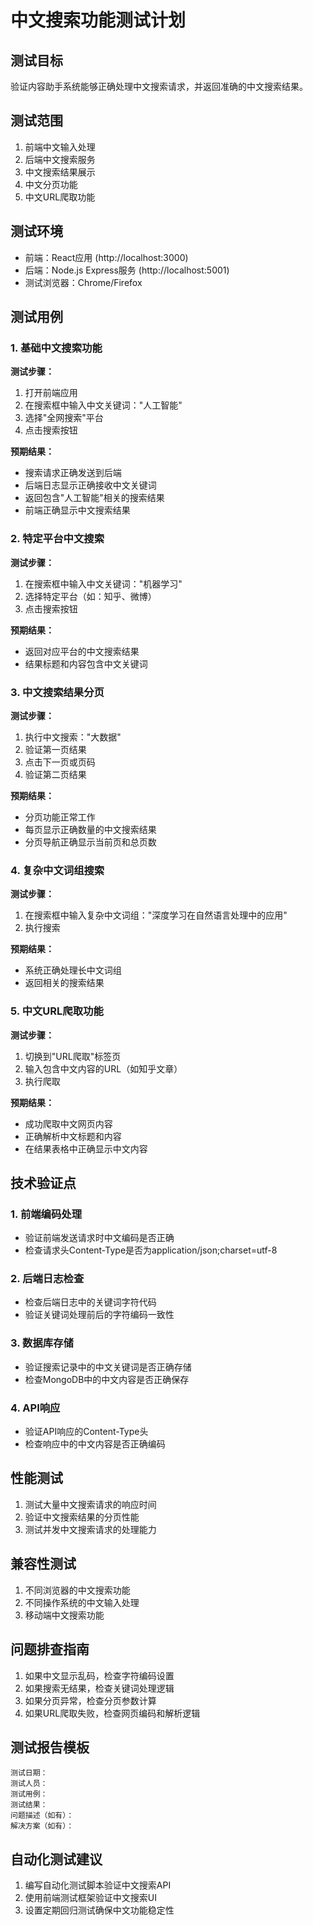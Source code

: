 # 中文搜索功能测试计划

## 测试目标
验证内容助手系统能够正确处理中文搜索请求，并返回准确的中文搜索结果。

## 测试范围
1. 前端中文输入处理
2. 后端中文搜索服务
3. 中文搜索结果展示
4. 中文分页功能
5. 中文URL爬取功能

## 测试环境
- 前端：React应用 (http://localhost:3000)
- 后端：Node.js Express服务 (http://localhost:5001)
- 测试浏览器：Chrome/Firefox

## 测试用例

### 1. 基础中文搜索功能
**测试步骤：**
1. 打开前端应用
2. 在搜索框中输入中文关键词："人工智能"
3. 选择"全网搜索"平台
4. 点击搜索按钮

**预期结果：**
- 搜索请求正确发送到后端
- 后端日志显示正确接收中文关键词
- 返回包含"人工智能"相关的搜索结果
- 前端正确显示中文搜索结果

### 2. 特定平台中文搜索
**测试步骤：**
1. 在搜索框中输入中文关键词："机器学习"
2. 选择特定平台（如：知乎、微博）
3. 点击搜索按钮

**预期结果：**
- 返回对应平台的中文搜索结果
- 结果标题和内容包含中文关键词

### 3. 中文搜索结果分页
**测试步骤：**
1. 执行中文搜索："大数据"
2. 验证第一页结果
3. 点击下一页或页码
4. 验证第二页结果

**预期结果：**
- 分页功能正常工作
- 每页显示正确数量的中文搜索结果
- 分页导航正确显示当前页和总页数

### 4. 复杂中文词组搜索
**测试步骤：**
1. 在搜索框中输入复杂中文词组："深度学习在自然语言处理中的应用"
2. 执行搜索

**预期结果：**
- 系统正确处理长中文词组
- 返回相关的搜索结果

### 5. 中文URL爬取功能
**测试步骤：**
1. 切换到"URL爬取"标签页
2. 输入包含中文内容的URL（如知乎文章）
3. 执行爬取

**预期结果：**
- 成功爬取中文网页内容
- 正确解析中文标题和内容
- 在结果表格中正确显示中文内容

## 技术验证点

### 1. 前端编码处理
- 验证前端发送请求时中文编码是否正确
- 检查请求头Content-Type是否为application/json;charset=utf-8

### 2. 后端日志检查
- 检查后端日志中的关键词字符代码
- 验证关键词处理前后的字符编码一致性

### 3. 数据库存储
- 验证搜索记录中的中文关键词是否正确存储
- 检查MongoDB中的中文内容是否正确保存

### 4. API响应
- 验证API响应的Content-Type头
- 检查响应中的中文内容是否正确编码

## 性能测试
1. 测试大量中文搜索请求的响应时间
2. 验证中文搜索结果的分页性能
3. 测试并发中文搜索请求的处理能力

## 兼容性测试
1. 不同浏览器的中文搜索功能
2. 不同操作系统的中文输入处理
3. 移动端中文搜索功能

## 问题排查指南
1. 如果中文显示乱码，检查字符编码设置
2. 如果搜索无结果，检查关键词处理逻辑
3. 如果分页异常，检查分页参数计算
4. 如果URL爬取失败，检查网页编码和解析逻辑

## 测试报告模板
```
测试日期：
测试人员：
测试用例：
测试结果：
问题描述（如有）：
解决方案（如有）：
```

## 自动化测试建议
1. 编写自动化测试脚本验证中文搜索API
2. 使用前端测试框架验证中文搜索UI
3. 设置定期回归测试确保中文功能稳定性